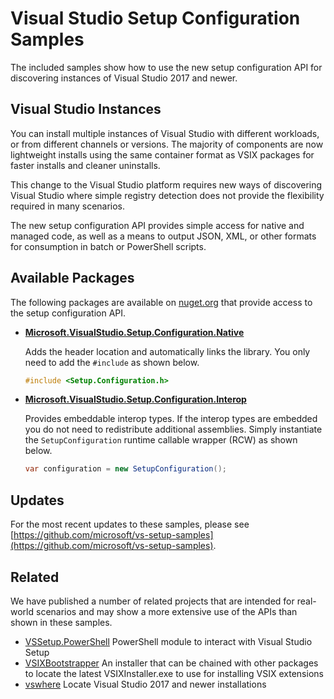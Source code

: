 Visual Studio Setup Configuration Samples
=========================================

The included samples show how to use the new setup configuration API for discovering instances of Visual Studio 2017 and newer.

Visual Studio Instances
-----------------------

You can install multiple instances of Visual Studio with different workloads, or from different channels or versions. The majority of components are now lightweight installs using the same container format as VSIX packages for faster installs and cleaner uninstalls.

This change to the Visual Studio platform requires new ways of discovering Visual Studio where simple registry detection does not provide the flexibility required in many scenarios.

The new setup configuration API provides simple access for native and managed code, as well as a means to output JSON, XML, or other formats for consumption in batch or PowerShell scripts.

Available Packages
------------------

The following packages are available on [nuget.org](https://nuget.org) that provide access to the setup configuration API.

*   **[Microsoft.VisualStudio.Setup.Configuration.Native](https://www.nuget.org/packages/Microsoft.VisualStudio.Setup.Configuration.Native/)**

    Adds the header location and automatically links the library. You only need to add the `#include` as shown below.

    ```c++
    #include <Setup.Configuration.h>
    ```

*   **[Microsoft.VisualStudio.Setup.Configuration.Interop](https://www.nuget.org/packages/Microsoft.VisualStudio.Setup.Configuration.Interop/)**

    Provides embeddable interop types. If the interop types are embedded you do not need to redistribute additional assemblies. Simply instantiate the `SetupConfiguration` runtime callable wrapper (RCW) as shown below.

    ```c#
    var configuration = new SetupConfiguration();
    ```

Updates
-------

For the most recent updates to these samples, please see [https://github.com/microsoft/vs-setup-samples](https://github.com/microsoft/vs-setup-samples).

Related
-------

We have published a number of related projects that are intended for real-world scenarios and may show a more extensive use of the APIs than shown in these samples.

* [VSSetup.PowerShell](https://github.com/Microsoft/vssetup.powershell)
  PowerShell module to interact with Visual Studio Setup 
* [VSIXBootstrapper](https://github.com/Microsoft/vsixbootstrapper)
  An installer that can be chained with other packages to locate the latest VSIXInstaller.exe to use for installing VSIX extensions
* [vswhere](https://github.com/Microsoft/vswhere)
  Locate Visual Studio 2017 and newer installations
